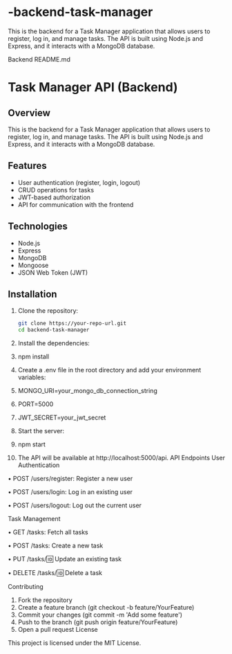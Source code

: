 # -backend-task-manager
This is the backend for a Task Manager application that allows users to register, log in, and manage tasks. The API is built using Node.js and Express, and it interacts with a MongoDB database.

Backend README.md
# Task Manager API (Backend)

## Overview
This is the backend for a Task Manager application that allows users to register, log in, and manage tasks. The API is built using Node.js and Express, and it interacts with a MongoDB database.

## Features
- User authentication (register, login, logout)
- CRUD operations for tasks
- JWT-based authorization
- API for communication with the frontend

## Technologies
- Node.js
- Express
- MongoDB
- Mongoose
- JSON Web Token (JWT)

## Installation

1. Clone the repository:

   ```bash
   git clone https://your-repo-url.git
   cd backend-task-manager
2.	Install the dependencies:
3.	npm install
4.	Create a .env file in the root directory and add your environment variables:
5.	MONGO_URI=your_mongo_db_connection_string
6.	PORT=5000
7.	JWT_SECRET=your_jwt_secret
8.	Start the server:
9.	npm start
10.	The API will be available at http://localhost:5000/api.
API Endpoints
User Authentication

•	POST /users/register: Register a new user

•	POST /users/login: Log in an existing user

•	POST /users/logout: Log out the current user

Task Management

•	GET /tasks: Fetch all tasks

•	POST /tasks: Create a new task

•	PUT /tasks/:id: Update an existing task

•	DELETE /tasks/:id: Delete a task

Contributing

1.	Fork the repository
2.	Create a feature branch (git checkout -b feature/YourFeature)
3.	Commit your changes (git commit -m 'Add some feature')
4.	Push to the branch (git push origin feature/YourFeature)
5.	Open a pull request
License

This project is licensed under the MIT License.

